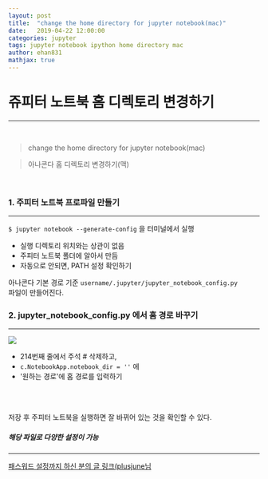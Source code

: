```yaml
---
layout: post
title:  "change the home directory for jupyter notebook(mac)"
date:   2019-04-22 12:00:00
categories: jupyter
tags: jupyter notebook ipython home directory mac
author: ehan831
mathjax: true
---
```


# 쥬피터 노트북 홈 디렉토리 변경하기
---

<br>

>change the home directory for jupyter notebook(mac)

>아나콘다 홈 디렉토리 변경하기(맥)

<br>

### 1. 주피터 노트북 프로파일 만들기
---

`$ jupyter notebook --generate-config` 을 터미널에서 실행 <br>
- 실행 디렉토리 위치와는 상관이 없음
- 주피터 노트북 폴더에 알아서 만듬
- 자동으로 안되면, PATH 설정 확인하기

아나콘다 기본 경로 기준
`username/.jupyter/jupyter_notebook_config.py` <br>
파일이 만들어진다. 


### 2. jupyter_notebook_config.py 에서 홈 경로 바꾸기
---
<img src = "http://blog.naver.com/PostList.nhn?blogId=ehan831&widgetTypeCall=true&directAccess=true#">


- 214번째 줄에서 주석 # 삭제하고,
- `c.NotebookApp.notebook_dir = ''` 에
- '원하는 경로'에 홈 경로를 입력하기
<br>
​

저장 후 주피터 노트북을 실행하면 잘 바뀌어 있는 것을 확인할 수 있다.

##### 해당 파일로 다양한 설정이 가능
---

[패스워드 설정까지 하신 분의 글 링크(plusjune님](https://financedata.github.io/posts/jupyter-notebook-authentication.html)